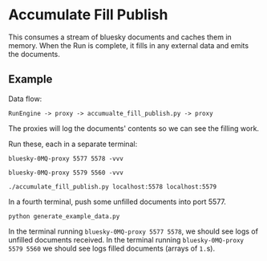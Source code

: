 # Accumulate Fill Publish

This consumes a stream of bluesky documents and caches them in memory. When the
Run is complete, it fills in any external data and emits the documents.

## Example

Data flow:

```
RunEngine -> proxy -> accumualte_fill_publish.py -> proxy
```

The proxies will log the documents' contents so we can see the filling work.


Run these, each in a separate terminal:

```
bluesky-0MQ-proxy 5577 5578 -vvv
```

```
bluesky-0MQ-proxy 5579 5560 -vvv
```

```
./accumulate_fill_publish.py localhost:5578 localhost:5579
```

In a fourth terminal, push some unfilled documents into port 5577.

```
python generate_example_data.py
```

In the terminal running `bluesky-0MQ-proxy 5577 5578`, we should see logs of
unfilled documents received. In the terminal running
`bluesky-0MQ-proxy 5579 5560` we should see logs filled documents (arrays of
`1.`s).
